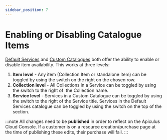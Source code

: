 ```yaml
---
sidebar_position: 7
---
```

# Enabling or Disabling Catalogue Items

[Default Services](../WorkingwithDefaultServices) and [Custom Catalogues](CreatingaCustomCatalogue.md) both offer the ability to enable or disable item availability. This works at three levels:

1. **Item level** - Any item (Collection Item or standalone item) can be toggled by using the switch on the right on the chosen row.
2. **Collection level** - All Collections in a Service can be toggled by using the switch to the right of  the Collection name.
3. **Service level** - Services in a Custom Catalogue can be toggled by using the switch to the right of the Service title. Services in the Default Services catalogue can be toggled by using the switch on the top of the section.

:::note
All changes need to be **published** in order to reflect on the Apiculus Cloud Console. If a customer is on a resource creation/purchase page at the time of publishing these edits, their purchase will fail.
:::

